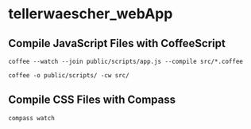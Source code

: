 tellerwaescher_webApp
=====================

Compile JavaScript Files with CoffeeScript
--------------
    coffee --watch --join public/scripts/app.js --compile src/*.coffee

    coffee -o public/scripts/ -cw src/

Compile CSS Files with Compass
--------------
    compass watch

